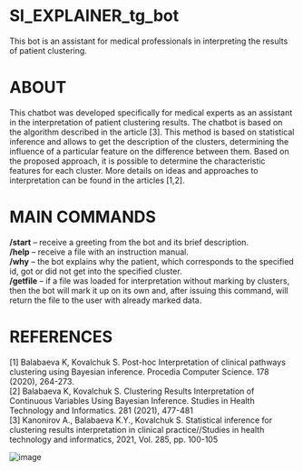 # SI_EXPLAINER_tg_bot  
This bot is an assistant for medical professionals in interpreting the results of patient clustering.  
  
# ABOUT  
This chatbot was developed specifically for medical experts as an assistant in the interpretation of patient clustering results. The chatbot is based on the algorithm described in the article [3]. This method is based on statistical inference and allows to get the description of the clusters, determining the influence of a particular feature on the difference between them. Based on the proposed approach, it is possible to determine the characteristic features for each cluster. More details on ideas and approaches to interpretation can be found in the articles [1,2].  
  
# MAIN COMMANDS  
**/start** – receive a greeting from the bot and its brief description.  
**/help** – receive a file with an instruction manual.  
**/why** – the bot explains why the patient, which corresponds to the specified id, got or did not get into the specified cluster.  
**/getfile** – if a file was loaded for interpretation without marking by clusters, then the bot will mark it up on its own and, after issuing this command, will return the file to the user with already marked data.  
  
# REFERENCES  
[1] Balabaeva K, Kovalchuk S. Post-hoc Interpretation of clinical pathways clustering using Bayesian inference. Procedia Computer Science. 178 (2020), 264-273.  
[2] Balabaeva K, Kovalchuk S. Clustering Results Interpretation of Continuous Variables Using Bayesian Inference. Studies in Health Technology and Informatics. 281 (2021), 477-481  
[3] Kanonirov A., Balabaeva K.Y., Kovalchuk S. Statistical inference for clustering results interpretation in clinical practice//Studies in health technology and informatics, 2021, Vol. 285, pp. 100-105  
  
![image](https://user-images.githubusercontent.com/63186837/150526570-3ef57fdd-0d5d-48f0-b170-9bd6958c2809.png)


